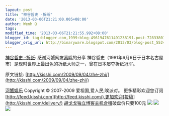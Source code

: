 ```yaml
---
layout: post
title: "神谷哲史 -折纸"
date: '2013-03-06T21:21:00.005+08:00'
author: Wenh Q
tags:
modified_time: '2013-03-06T21:21:55.992+08:00'
blogger_id: tag:blogger.com,1999:blog-4961947611491238191.post-7283380139118919003
blogger_orig_url: http://binaryware.blogspot.com/2013/03/blog-post_5524.html
---
```

[神谷哲史 -折纸](http://kisshi.com/2009/09/04/zhe-zhi/):
感谢河蟹网友[离鸣](http://www.liucheng.org/)的分享
神谷哲史（1981年6月6日于日本名古屋市）是现时世界上最出色的折纸大师之一，曾在日本屡夺折纸冠军。

原文链接:
[http://kisshi.com/2009/09/04/zhe-zhi/](http://kisshi.com/2009/09/04/zhe-zhi/)

[河蟹娱乐](http://kisshi.com/) Copyright © 2007-2009
爱祖国,爱人民,唉派对。
更多精彩欢迎您订阅[http://feed.kisshi.com](http://feed.kisshi.com/),更加欢迎[投稿](http://kisshi.com/delivery/)
[胡戈戈独立博客主机合租](http://www.gegehost.com/)破盘价只要100元
![](http://img.tongji.linezing.com/922164/tongji.gif)
![](http://www1.feedsky.com/t1/266840129/kisshi/feedsky/s.gif?r=http://kisshi.com/2009/09/04/zhe-zhi/)
[![](http://www1.feedsky.com/r/i/feedsky/kisshi/266840129/art01.gif)](http://www1.feedsky.com/r/l/feedsky/kisshi/266840129/art01.html)
